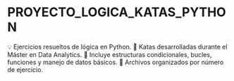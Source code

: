 # PROYECTO_LOGICA_KATAS_PYTHON
💡 Ejercicios resueltos de lógica en Python. 
🧩 Katas desarrolladas durante el Máster en Data Analytics. 
🔢 Incluye estructuras condicionales, bucles, funciones y manejo de datos básicos. 
📂 Archivos organizados por número de ejercicio.
